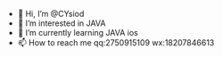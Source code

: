 - 👋 Hi, I’m @CYsiod
- 👀 I’m interested in JAVA
- 🌱 I’m currently learning JAVA ios
- 📫 How to reach me qq:2750915109 wx:18207846613
